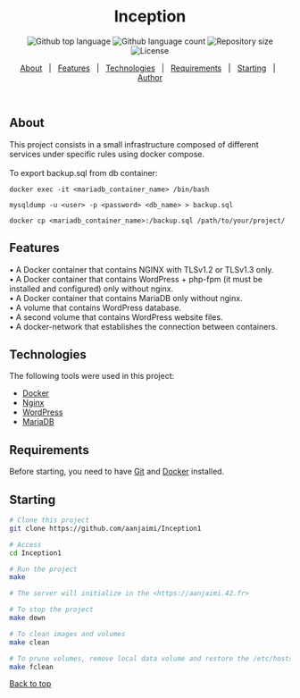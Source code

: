 <h1 align="center">Inception</h1>

<p align="center">
  <img alt="Github top language" src="https://img.shields.io/github/languages/top/aanjaimi/Inception1?color=56BEB8">

  <img alt="Github language count" src="https://img.shields.io/github/languages/count/aanjaimi/Inception1?color=56BEB8">

  <img alt="Repository size" src="https://img.shields.io/github/repo-size/aanjaimi/Inception1?color=56BEB8">

  <img alt="License" src="https://img.shields.io/github/license/aanjaimi/Inception1?color=56BEB8">

  <!-- <img alt="Github issues" src="https://img.shields.io/github/issues/aanjaimi/Inception1?color=56BEB8" /> -->

  <!-- <img alt="Github forks" src="https://img.shields.io/github/forks/aanjaimi/Inception1?color=56BEB8" /> -->

  <!-- <img alt="Github stars" src="https://img.shields.io/github/stars/aanjaimi/Inception1?color=56BEB8" /> -->
</p>


<p align="center">
  <a href="#about">About</a> &#xa0; | &#xa0; 
  <a href="#features">Features</a> &#xa0; | &#xa0;
  <a href="#technologies">Technologies</a> &#xa0; | &#xa0;
  <a href="#requirements">Requirements</a> &#xa0; | &#xa0;
  <a href="#starting">Starting</a> &#xa0; | &#xa0;
  <a href="https://github.com/aanjaimi" target="_blank">Author</a>
</p>

<br>

## About ##

This project consists in a small infrastructure composed of different
services under specific rules using docker compose.
<br>
<br>
To export backup.sql from db container:
```shell
docker exec -it <mariadb_container_name> /bin/bash

mysqldump -u <user> -p <password> <db_name> > backup.sql

docker cp <mariadb_container_name>:/backup.sql /path/to/your/project/
```

## Features ##

• A Docker container that contains NGINX with TLSv1.2 or TLSv1.3 only.<br>
• A Docker container that contains WordPress + php-fpm (it must be installed and
configured) only without nginx.<br>
• A Docker container that contains MariaDB only without nginx.<br>
• A volume that contains WordPress database.<br>
• A second volume that contains WordPress website files.<br>
• A docker-network that establishes the connection between containers.<br>

## Technologies ##

The following tools were used in this project:

- [Docker](https://www.docker.com/)
- [Nginx](https://www.nginx.com/)
- [WordPress](https://br.wordpress.org/)
- [MariaDB](https://mariadb.org/)

## Requirements ##

Before starting, you need to have [Git](https://git-scm.com) and [Docker](https://www.docker.com/) installed.

## Starting ##

```bash
# Clone this project
git clone https://github.com/aanjaimi/Inception1

# Access
cd Inception1

# Run the project
make

# The server will initialize in the <https://aanjaimi.42.fr>

# To stop the project
make down

# To clean images and volumes
make clean

# To prune volumes, remove local data volume and restore the /etc/hosts
make fclean
```

<a href="#top">Back to top</a>
